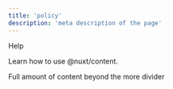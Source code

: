 ```yaml
---
title: 'policy'
description: 'meta description of the page'
---
```


Help

Learn how to use @nuxt/content.

<!--more-->
Full amount of content beyond the more divider
